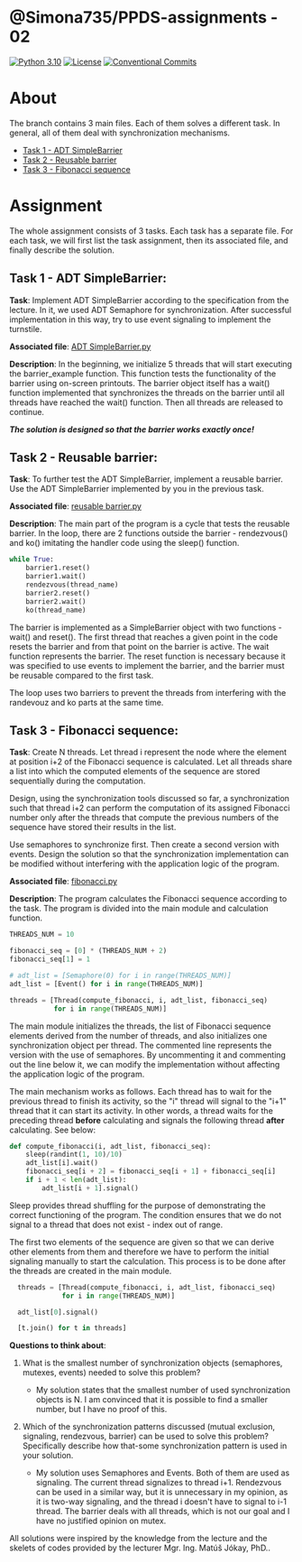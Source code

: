 # @Simona735/PPDS-assignments - 02 
[![Python 3.10](https://img.shields.io/badge/python-3.10-blue.svg)](https://www.python.org/downloads/release/python-3102/)
[![License](https://img.shields.io/npm/l/@tandil/diffparse?color=%23007ec6)](https://github.com/Simona735/PPDS-assignments/blob/main/LICENSE)
[![Conventional Commits](https://img.shields.io/badge/Conventional%20Commits-1.0.0-blue.svg)](https://conventionalcommits.org)

# About

The branch contains 3 main files. Each of them solves a different task. In general, all of them deal with synchronization mechanisms.
- [Task 1 - ADT SimpleBarrier](#task-1---adt-simplebarrier)
- [Task 2 - Reusable barrier](#task-2---reusable-barrier)
- [Task 3 - Fibonacci sequence](#task-3---fibonacci-sequence)

# Assignment

The whole assignment consists of 3 tasks. Each task has a separate file. For each task, we will first list the task assignment, then its associated file, and finally describe the solution. 

## Task 1 - ADT SimpleBarrier:

**Task**: Implement ADT SimpleBarrier according to the specification from the lecture. In it, we used ADT Semaphore for synchronization. After successful implementation in this way, try to use event signaling to implement the turnstile.

**Associated file**: [ADT SimpleBarrier.py](ADT%20SimpleBarrier.py)

**Description**: 
In the beginning, we initialize 5 threads that will start executing the barrier_example function. This function tests the functionality of the barrier using on-screen printouts. The barrier object itself has a wait() function implemented that synchronizes the threads on the barrier until all threads have reached the wait() function. Then all threads are released to continue.

**_The solution is designed so that the barrier works exactly once!_**

## Task 2 - Reusable barrier:

**Task**: To further test the ADT SimpleBarrier, implement a reusable barrier. Use the ADT SimpleBarrier implemented by you in the previous task.

**Associated file**: [reusable barrier.py](reusable%20barrier.py)

**Description**: The main part of the program is a cycle that tests the reusable barrier. In the loop, there are 2 functions outside the barrier - rendezvous() and ko() imitating the handler code using the sleep() function.

``` python
while True:
    barrier1.reset()
    barrier1.wait()
    rendezvous(thread_name)
    barrier2.reset()
    barrier2.wait()
    ko(thread_name)
```

The barrier is implemented as a SimpleBarrier object with two functions - wait() and reset(). The first thread that reaches a given point in the code resets the barrier and from that point on the barrier is active. The wait function represents the barrier. The reset function is necessary because it was specified to use events to implement the barrier, and the barrier must be reusable compared to the first task.

The loop uses two barriers to prevent the threads from interfering with the randevouz and ko parts at the same time.

## Task 3 - Fibonacci sequence:

**Task**: Create N threads. Let thread i represent the node where the element at position i+2 of the Fibonacci sequence is calculated. Let all threads share a list into which the computed elements of the sequence are stored sequentially during the computation. 

Design, using the synchronization tools discussed so far, a synchronization such that thread i+2 can perform the computation of its assigned Fibonacci number only after the threads that compute the previous numbers of the sequence have stored their results in the list. 

Use semaphores to synchronize first. Then create a second version with events. Design the solution so that the synchronization implementation can be modified without interfering with the application logic of the program.

**Associated file**: [fibonacci.py](fibonacci.py)

**Description**: The program calculates the Fibonacci sequence according to the task. The program is divided into the main module and calculation function.

``` python
THREADS_NUM = 10

fibonacci_seq = [0] * (THREADS_NUM + 2)
fibonacci_seq[1] = 1

# adt_list = [Semaphore(0) for i in range(THREADS_NUM)]
adt_list = [Event() for i in range(THREADS_NUM)]

threads = [Thread(compute_fibonacci, i, adt_list, fibonacci_seq)
           for i in range(THREADS_NUM)]
```

The main module initializes the threads, the list of Fibonacci sequence elements derived from the number of threads, and also initializes one synchronization object per thread.
The commented line represents the version with the use of semaphores. By uncommenting it and commenting out the line below it, we can modify the implementation without affecting the application logic of the program.

The main mechanism works as follows. Each thread has to wait for the previous thread to finish its activity, so the "i" thread will signal to the "i+1" thread that it can start its activity. In other words, a thread waits for the preceding thread **before** calculating and signals the following thread **after** calculating. See below:

``` python
def compute_fibonacci(i, adt_list, fibonacci_seq):
    sleep(randint(1, 10)/10)
    adt_list[i].wait()
    fibonacci_seq[i + 2] = fibonacci_seq[i + 1] + fibonacci_seq[i]
    if i + 1 < len(adt_list):
        adt_list[i + 1].signal()
```
Sleep provides thread shuffling for the purpose of demonstrating the correct functioning of the program. The condition ensures that we do not signal to a thread that does not exist - index out of range.

The first two elements of the sequence are given so that we can derive other elements from them and therefore we have to perform the initial signaling manually to start the calculation. This process is to be done after the threads are created in the main module.

``` python
  threads = [Thread(compute_fibonacci, i, adt_list, fibonacci_seq)
             for i in range(THREADS_NUM)]

  adt_list[0].signal()

  [t.join() for t in threads]
```

**Questions to think about**:
1) What is the smallest number of synchronization objects (semaphores, mutexes, events) needed to solve this problem?
   - My solution states that the smallest number of used synchronization objects is N. I am convinced that it is possible to find a smaller number, but I have no proof of this.

2) Which of the synchronization patterns discussed (mutual exclusion, signaling, rendezvous, barrier) can be used to solve this problem? Specifically describe how that-some synchronization pattern is used in your solution.
   - My solution uses Semaphores and Events. Both of them are used as signaling. The current thread signalizes to thread i+1. Rendezvous can be used in a similar way, but it is unnecessary in my opinion, as it is two-way signaling, and the thread i doesn't have to signal to i-1 thread. The barrier deals with all threads, which is not our goal and I have no justified opinion on mutex.


All solutions were inspired by the knowledge from the lecture and the skelets of codes provided by the lecturer Mgr. Ing. Matúš Jókay, PhD..
